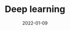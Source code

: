 ---
title: Deep learning
date: 2022-01-09
last_modified_at: 2022-01-09
categories:
  - Deep Learning
excerpt: My Deep learning Study 
---